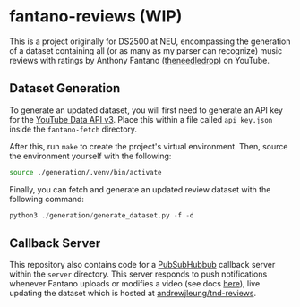 # fantano-reviews (WIP)

This is a project originally for DS2500 at NEU, encompassing the generation of a dataset containing
all (or as many as my parser can recognize) music reviews with ratings by Anthony Fantano
([theneedledrop](https://www.youtube.com/user/theneedledrop)) on YouTube.

## Dataset Generation

To generate an updated dataset, you will first need to generate an API key for the [YouTube Data
API v3](https://cloud.google.com/docs/authentication/api-keys?authuser=1). Place this within a file
called `api_key.json` inside the `fantano-fetch` directory.

After this, run `make` to create the project's virtual environment. Then, source the environment
yourself with the following:

```bash
source ./generation/.venv/bin/activate
```

Finally, you can fetch and generate an updated review dataset with the following command:

```python
python3 ./generation/generate_dataset.py -f -d
```

## Callback Server

This repository also contains code for a [PubSubHubbub](https://github.com/pubsubhubbub/) callback
server within the `server` directory. This server responds to push notifications whenever Fantano
uploads or modifies a video
(see docs [here](https://developers.google.com/youtube/v3/guides/push_notifications)), live updating
the dataset which is hosted at
[andrewjleung/tnd-reviews](https://github.com/andrewjleung/tnd-reviews).
